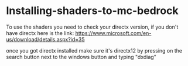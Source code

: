 # Installing-shaders-to-mc-bedrock

To use the shaders you need to check your directx version, if you don't have directx here is the link: https://www.microsoft.com/en-us/download/details.aspx?id=35

once you got directx installed make sure it's directx12 by pressing on the search button next to the windows button and typing "dxdiag"
